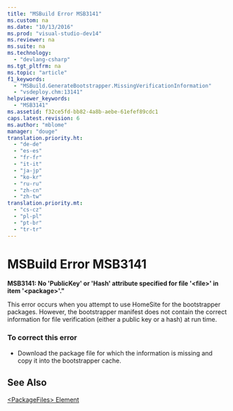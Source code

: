 ```yaml
---
title: "MSBuild Error MSB3141"
ms.custom: na
ms.date: "10/13/2016"
ms.prod: "visual-studio-dev14"
ms.reviewer: na
ms.suite: na
ms.technology: 
  - "devlang-csharp"
ms.tgt_pltfrm: na
ms.topic: "article"
f1_keywords: 
  - "MSBuild.GenerateBootstrapper.MissingVerificationInformation"
  - "vsdeploy.chm:13141"
helpviewer_keywords: 
  - "MSB3141"
ms.assetid: f32ce5fd-bb82-4a8b-aebe-61efef89cdc1
caps.latest.revision: 6
ms.author: "mblome"
manager: "douge"
translation.priority.ht: 
  - "de-de"
  - "es-es"
  - "fr-fr"
  - "it-it"
  - "ja-jp"
  - "ko-kr"
  - "ru-ru"
  - "zh-cn"
  - "zh-tw"
translation.priority.mt: 
  - "cs-cz"
  - "pl-pl"
  - "pt-br"
  - "tr-tr"
---
```

# MSBuild Error MSB3141
**MSB3141: No 'PublicKey' or 'Hash' attribute specified for file '\<file>' in item '\<package>'."**  
  
 This error occurs when you attempt to use HomeSite for the bootstrapper packages. However, the bootstrapper manifest does not contain the correct information for file verification (either a public key or a hash) at run time.  
  
### To correct this error  
  
-   Download the package file for which the information is missing and copy it into the bootstrapper cache.  
  
## See Also  
 [\<PackageFiles> Element](../deployment/-packagefiles--element--bootstrapper-.md)